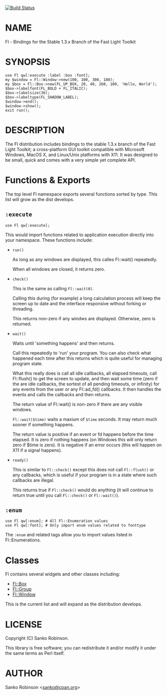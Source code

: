[![Build Status](https://travis-ci.org/sanko/Fl.pm.svg?branch=master)](https://travis-ci.org/sanko/Fl.pm)
# NAME

Fl - Bindings for the Stable 1.3.x Branch of the Fast Light Toolkit

# SYNOPSIS

    use Fl qw[:execute :label :box :font];
    my $window = Fl::Window->new(100, 100, 300, 180);
    my $box = Fl::Box->new(FL_UP_BOX, 20, 40, 260, 100, 'Hello, World');
    $box->labelfont(FL_BOLD + FL_ITALIC);
    $box->labelsize(36);
    $box->labeltype(FL_SHADOW_LABEL);
    $window->end();
    $window->show();
    exit run();

# DESCRIPTION

The Fl distribution includes bindings to the stable 1.3.x branch of the Fast
Light Toolkit; a cross-platform GUI toolkit compatible with Microsoft Windows,
MacOS X, and Linux/Unix platforms with X11. It was designed to be small, quick
and comes with a very simple yet complete API.

# Functions & Exports

The top level Fl namespace exports several functions sorted by type. This list
will grow as the dist develops.

## `:execute`

    use Fl qw[:execute];

This would import functions related to application execution directly into
your namespace. These functions include:

- `run()`

    As long as any windows are displayed, this calles Fl::wait() repeatedly.

    When all windows are closed, it returns zero.

- `check()`

    This is the same as calling `Fl::wait(0)`.

    Calling this during (for example) a long calculation process will keep the
    screen up to date and the interface responsive without forking or threading.

    This returns non-zero if any windws are displayed. Otherwise, zero is
    returned.

- `wait()`

    Waits until 'something happens' and then returns.

    Call this repeatedly to 'run' your program. You can also check what happened
    each time after this returns which is quite useful for managing program state.

    What this really does is call all idle callbacks, all elapsed timeouts, call
    Fl::flush() to get the screen to update, and then wait some time (zero if the
    are idle callbacks, the sortest of all pending timeouts, or infinity) for any
    events from the user or any Fl::ad\_fd() callbacks. It then handles the events
    and calls the callbacks and then returns.

    The return value of Fl::wait() is non-zero if there are any visible windows.

    `Fl::wait($time)` waits a maxium of `$time` seconds. It may return much
    sooner if something happens.

    The return value is positive if an event or fd happens before the time
    elapsed. It is zero if nothing happens (on Windows this will only return zero
    if $time is zero). It is negative if an error occurs (this will happen on X11
    if a signal happens).

- `ready()`

    This is similar to `Fl::check()` except this does not call `Fl::flush()` or
    any callbacks, which is useful if your program is in a state where such
    callbacks are illegal.

    This returns true if `Fl::check()` would do anything (it will continue to
    return true until you call `Fl::check()` or `Fl::wait()`).

## `:enum`

    use Fl qw[:enum]; # All Fl::Enumeration values
    use Fl qw[:font]; # Only import enum values related to fonttype

The `:enum` and related tags allow you to import values listed in
Fl::Enumerations.

# Classes

Fl contains several widgets and other classes including:

- [Fl::Box](https://metacpan.org/pod/Fl::Box)
- [Fl::Group](https://metacpan.org/pod/Fl::Group)
- [Fl::Window](https://metacpan.org/pod/Fl::Window)

This is the current list and will expand as the distribution develops.

# LICENSE

Copyright (C) Sanko Robinson.

This library is free software; you can redistribute it and/or modify
it under the same terms as Perl itself.

# AUTHOR

Sanko Robinson &lt;sanko@cpan.org>
